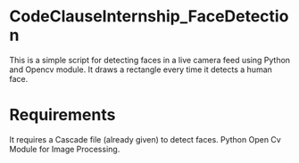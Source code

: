 # CodeClauseInternship_FaceDetection
This is a simple script for detecting faces in a live camera feed using Python and Opencv module. It draws a rectangle every time it detects a human face.

# Requirements
It requires a Cascade file (already given) to detect faces. Python Open Cv Module for Image Processing.
